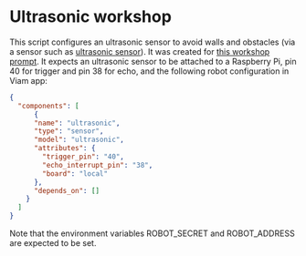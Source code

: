 # Ultrasonic workshop

This script configures an ultrasonic sensor to avoid walls and obstacles (via a sensor such as [ultrasonic sensor](https://www.amazon.com/Dorhea-Ultrasonic-Distance-Duemilanove-Rapsberry/dp/B07L68X65N/ref=sr_1_3?)).
It was created for [this workshop prompt](https://docs.google.com/document/d/1YTm0KlSHBQdgexX9Wt-B6mEeOzzF53plqihrrNkCc1M/edit).
It expects an ultrasonic sensor to be attached to a Raspberry Pi, pin 40 for trigger and pin 38 for echo, and the following robot configuration in Viam app:

``` json
{
  "components": [
      {
      "name": "ultrasonic",
      "type": "sensor",
      "model": "ultrasonic",
      "attributes": {
        "trigger_pin": "40",
        "echo_interrupt_pin": "38",
        "board": "local"
      },
      "depends_on": []
    }
  ]
}
```

Note that the environment variables ROBOT_SECRET and ROBOT_ADDRESS are expected to be set.
